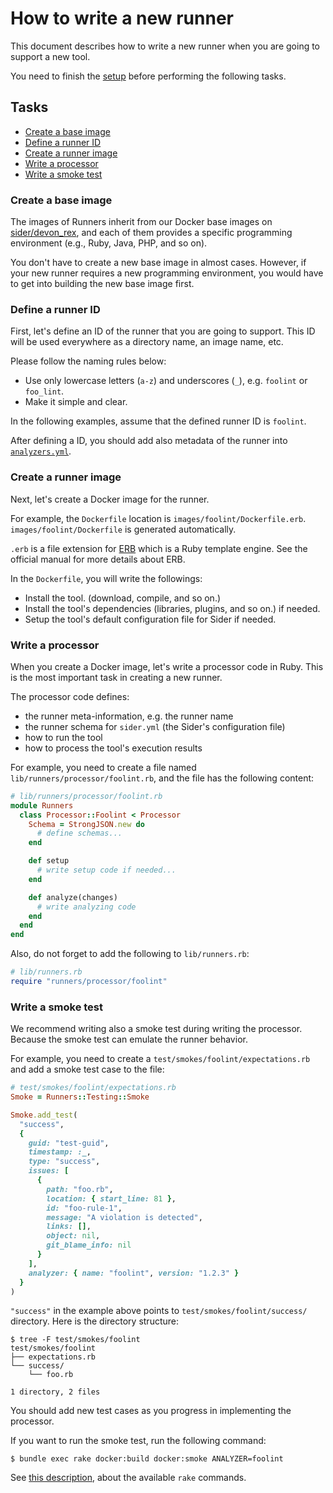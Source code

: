 # How to write a new runner

This document describes how to write a new runner when you are going to support a new tool.

You need to finish the [setup](../README.md#setup) before performing the following tasks.

## Tasks

- [Create a base image](#create-a-base-image)
- [Define a runner ID](#define-a-runner-id)
- [Create a runner image](#create-a-runner-image)
- [Write a processor](#write-a-processor)
- [Write a smoke test](#write-a-smoke-test)

### Create a base image

The images of Runners inherit from our Docker base images on [sider/devon_rex](https://github.com/sider/devon_rex),
and each of them provides a specific programming environment (e.g., Ruby, Java, PHP, and so on).

You don't have to create a new base image in almost cases.
However, if your new runner requires a new programming environment,
you would have to get into building the new base image first.

### Define a runner ID

First, let's define an ID of the runner that you are going to support.
This ID will be used everywhere as a directory name, an image name, etc.

Please follow the naming rules below:

- Use only lowercase letters (`a-z`) and underscores (`_`), e.g. `foolint` or `foo_lint`.
- Make it simple and clear.

In the following examples, assume that the defined runner ID is `foolint`.

After defining a ID, you should add also metadata of the runner into [`analyzers.yml`](../analyzers.yml).

### Create a runner image

Next, let's create a Docker image for the runner.

For example, the `Dockerfile` location is `images/foolint/Dockerfile.erb`.
`images/foolint/Dockerfile` is generated automatically.

`.erb` is a file extension for [ERB](https://en.wikipedia.org/wiki/ERuby) which is a Ruby template engine.
See the official manual for more details about ERB.

In the `Dockerfile`, you will write the followings:

- Install the tool. (download, compile, and so on.)
- Install the tool's dependencies (libraries, plugins, and so on.) if needed.
- Setup the tool's default configuration file for Sider if needed.

### Write a processor

When you create a Docker image, let's write a processor code in Ruby.
This is the most important task in creating a new runner.

The processor code defines:

- the runner meta-information, e.g. the runner name
- the runner schema for `sider.yml` (the Sider's configuration file)
- how to run the tool
- how to process the tool's execution results

For example, you need to create a file named `lib/runners/processor/foolint.rb`,
and the file has the following content:

```ruby
# lib/runners/processor/foolint.rb
module Runners
  class Processor::Foolint < Processor
    Schema = StrongJSON.new do
      # define schemas...
    end

    def setup
      # write setup code if needed...
    end

    def analyze(changes)
      # write analyzing code
    end
  end
end
```

Also, do not forget to add the following to `lib/runners.rb`:

```ruby
# lib/runners.rb
require "runners/processor/foolint"
```

### Write a smoke test

We recommend writing also a smoke test during writing the processor.
Because the smoke test can emulate the runner behavior.

For example, you need to create a `test/smokes/foolint/expectations.rb` and add a smoke test case to the file:

```ruby
# test/smokes/foolint/expectations.rb
Smoke = Runners::Testing::Smoke

Smoke.add_test(
  "success",
  {
    guid: "test-guid",
    timestamp: :_,
    type: "success",
    issues: [
      {
        path: "foo.rb",
        location: { start_line: 81 },
        id: "foo-rule-1",
        message: "A violation is detected",
        links: [],
        object: nil,
        git_blame_info: nil
      }
    ],
    analyzer: { name: "foolint", version: "1.2.3" }
  }
)
```

`"success"` in the example above points to `test/smokes/foolint/success/` directory.
Here is the directory structure:

```shell
$ tree -F test/smokes/foolint
test/smokes/foolint
├── expectations.rb
└── success/
    └── foo.rb

1 directory, 2 files
```

You should add new test cases as you progress in implementing the processor.

If you want to run the smoke test, run the following command:

```shell
$ bundle exec rake docker:build docker:smoke ANALYZER=foolint
```

See [this description](../README.md#testing), about the available `rake` commands.
